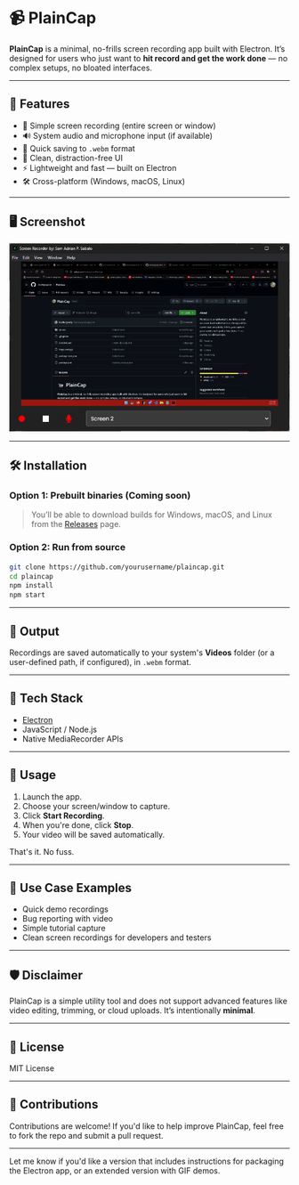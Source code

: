 # 📹 PlainCap

**PlainCap** is a minimal, no-frills screen recording app built with Electron. It’s designed for users who just want to **hit record and get the work done** — no complex setups, no bloated interfaces.

---

## 🚀 Features

* 🎥 Simple screen recording (entire screen or window)
* 🔊 System audio and microphone input (if available)
* 💾 Quick saving to `.webm` format
* 🧼 Clean, distraction-free UI
* ⚡️ Lightweight and fast — built on Electron
* 🛠️ Cross-platform (Windows, macOS, Linux)

---

## 🖥️ Screenshot

![UI](image.png)

---

## 🛠 Installation

### Option 1: Prebuilt binaries (Coming soon)

> You’ll be able to download builds for Windows, macOS, and Linux from the [Releases](#) page.

### Option 2: Run from source

```bash
git clone https://github.com/yourusername/plaincap.git
cd plaincap
npm install
npm start
```

---

## 📁 Output

Recordings are saved automatically to your system's **Videos** folder (or a user-defined path, if configured), in `.webm` format.

---

## 🧩 Tech Stack

* [Electron](https://electronjs.org/)
* JavaScript / Node.js
* Native MediaRecorder APIs

---

## 📝 Usage

1. Launch the app.
2. Choose your screen/window to capture.
3. Click **Start Recording**.
4. When you're done, click **Stop**.
5. Your video will be saved automatically.

That's it. No fuss.

---

## 🧳 Use Case Examples

* Quick demo recordings
* Bug reporting with video
* Simple tutorial capture
* Clean screen recordings for developers and testers

---

## 🛡️ Disclaimer

PlainCap is a simple utility tool and does not support advanced features like video editing, trimming, or cloud uploads. It’s intentionally **minimal**.

---

## 📄 License

MIT License

---

## 🙌 Contributions

Contributions are welcome! If you'd like to help improve PlainCap, feel free to fork the repo and submit a pull request.

---

Let me know if you'd like a version that includes instructions for packaging the Electron app, or an extended version with GIF demos.
